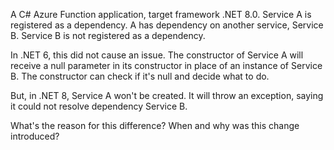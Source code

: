 A C# Azure Function application, target framework .NET 8.0. Service A is registered as a dependency. A has dependency on another service, Service B. Service B is not registered as a dependency.

In .NET 6, this did not cause an issue. The constructor of Service A will receive a null parameter in its constructor in place of an instance of Service B. The constructor can check if it's null and decide what to do.

But, in .NET 8, Service A won't be created. It will throw an exception, saying it could not resolve dependency Service B.

What's the reason for this difference? When and why was this change introduced?
